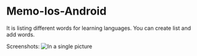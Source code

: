 # Memo-Ios-Android

It is listing different words for learning languages. You can create list and add words.

Screenshots:
![In a single picture](https://raw.githubusercontent.com/alprncnky/ReactNative-Memorize-App/master/ScreenShots/AppScreenShots.png)

